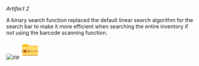 *Artifact 2*

A binary search function replaced the default linear search algorithm for the search bar to make it more efficient when searching the entire inventory if not using the barcode scanning function.


![zip](https://github.com/user-attachments/assets/e6be347a-c2b6-4034-8e61-02619d8738f0)
<svg width="48" height="48" fill="none" xmlns="http://www.w3.org/2000/svg"><path d="m22 12-1.828-1.828A4 4 0 0 0 17.343 9H5.5A2.5 2.5 0 0 0 3 11.5v25A2.5 2.5 0 0 0 5.5 39h37a2.5 2.5 0 0 0 2.5-2.5v-22a2.5 2.5 0 0 0-2.5-2.5H22z" fill="#FFB900"/><path d="m22 12-1.975 1.975A3.5 3.5 0 0 1 17.55 15H3v21.5A2.5 2.5 0 0 0 5.5 39h37a2.5 2.5 0 0 0 2.5-2.5v-22a2.5 2.5 0 0 0-2.5-2.5H22z" fill="#FFD75E"/><path d="m22 12-1.828 1.828A4 4 0 0 1 17.343 15H3v21.5A2.5 2.5 0 0 0 5.5 39h37a2.5 2.5 0 0 0 2.5-2.5v-22a2.5 2.5 0 0 0-2.5-2.5H22z" fill="url(#a)"/><path opacity=".4" d="m22 12-1.828 1.828A4 4 0 0 1 17.343 15H3v1h14.636a4.5 4.5 0 0 0 3.182-1.318L23.5 12H22z" fill="#fff"/><path d="M5 38a2.97 2.97 0 0 1-1.84-.648A2.493 2.493 0 0 0 5.5 39h37c1.08 0 1.991-.69 2.34-1.648A2.97 2.97 0 0 1 43 38H5z" fill="#BF5712"/><path fill-rule="evenodd" clip-rule="evenodd" d="M20 24H6a1 1 0 0 0-1 1h1.5a.5.5 0 0 1 .5.5v4a.5.5 0 0 1-.5.5H5a1 1 0 0 0 1 1h14a1 1 0 0 0 1-1v-5a1 1 0 0 0-1-1zm-1 5.5a.5.5 0 0 1-.5.5h-4a.5.5 0 0 1-.5-.5v-4a.5.5 0 0 1 .5-.5h4a.5.5 0 0 1 .5.5v4zM4.5 30H3v-5h1.5a.5.5 0 0 1 .5.5v4a.5.5 0 0 1-.5.5zm19 0a.5.5 0 0 1-.5-.5v-4a.5.5 0 0 1 1 0v4a.5.5 0 0 1-.5.5zm2.5-.5a.5.5 0 0 0 1 0v-4a.5.5 0 0 0-1 0v4zm3.5.5a.5.5 0 0 1-.5-.5v-4a.5.5 0 0 1 1 0v4a.5.5 0 0 1-.5.5zm2.5-.5a.5.5 0 0 0 1 0v-4a.5.5 0 0 0-1 0v4zm3.5.5a.5.5 0 0 1-.5-.5v-4a.5.5 0 0 1 1 0v4a.5.5 0 0 1-.5.5zm2.5-.5a.5.5 0 0 0 1 0v-4a.5.5 0 0 0-1 0v4zm3.5.5a.5.5 0 0 1-.5-.5v-4a.5.5 0 0 1 1 0v4a.5.5 0 0 1-.5.5zm2.5-.5a.5.5 0 0 0 1 0v-4a.5.5 0 0 0-1 0v4z" fill="#BF5712"/><defs><linearGradient id="a" x1="3" y1="12" x2="3" y2="39" gradientUnits="userSpaceOnUse"><stop stop-color="#fff" stop-opacity=".01"/><stop offset=".999" stop-color="#FFD75E" stop-opacity=".3"/></linearGradient></defs></svg>

